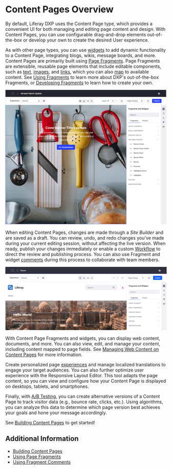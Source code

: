 # Content Pages Overview

By default, Liferay DXP uses the Content Page type, which provides a convenient UI for both managing and editing page content and design. With Content Pages, you can use configurable drag-and-drop elements out-of-the-box or develop your own to create the desired User experience.

As with other page types, you can use [widgets](./using-widgets-on-a-content-Page.md) to add dynamic functionality to a Content Page, integrating blogs, wikis, message boards, and more. Content Pages are primarily built using [Page Fragments](./using-fragments.md). Page Fragments are extensible, reusable page elements that include editable components, such as [text](./building-content-pages.md#editing-text), [images](./building-content-pages.md#editing-an-image), and [links](./building-content-pages.md#editing-a-hyperlink), which you can also [map](./building-content-pages.md#mapping-content) to available content. See [Using Fragments](./using-fragments.md) to learn more about DXP's out-of-the-box Fragments, or [Developing Fragments](../../developer-guide/developing-page-fragments/developing-fragments-intro.md) to learn how to create your own.

![Build Content Pages using Fragments.](./content-pages-overview/images/01.png)

When editing Content Pages, changes are made through a *Site Builder* and are saved as a draft. You can review, undo, and redo changes you've made during your current editing session, without affecting the live version. When ready, publish your changes immediately or enable a custom [Workflow](../../../process-automation/workflow/user-guide/introduction-to-workflow.md) to direct the review and publishing process. You can also use Fragment and widget [comments](./using-fragment-and-widget-comments.md) during this process to collaborate with team members.

![When editing Content Pages, all changes are made to Content Pages  through a Site Builder.](./content-pages-overview/images/02.png)

With Content Page Fragments and widgets, you can display web content, documents, and more. You can also view, edit, and manage your content, including content mapped to page fields. See [Managing Web Content on Content Pages](./managing-web-content-on-content-pages.md) for more information.

Create personalized page [experiences](../personalizing-site-experience/experience-personalization/content-page-personalization.md) and manage localized translations to engage your target audiences. You can also further optimize user experience with the Responsive Layout Editor. This tool adapts the page content, so you can view and configure how your Content Page is displayed on desktops, tablets, and smartphones.

Finally, with [A/B Testing](./ab-testing.md), you can create alternative versions of a Content Page to track visitor data (e.g., bounce rate, clicks, etc.). Using algorithms, you can analyze this data to determine which page version best achieves your goals and hone your message accordingly.

See [Building Content Pages](./building-content-pages.md) to get started!

## Additional Information

* [Building Content Pages](./building-content-pages.md)
* [Using Page Fragments](../../displaying-content/using-fragments/using-Page-fragments.md)
* [Using Fragment Comments](./using-Fragment-comments.md)
